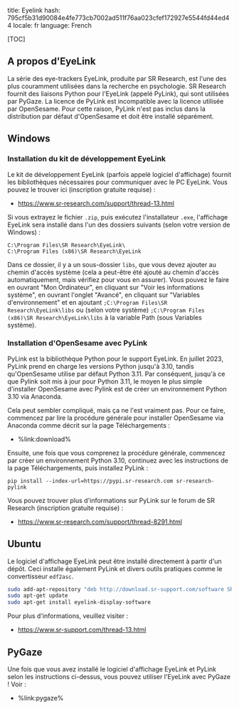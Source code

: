 title: Eyelink
hash: 795cf5b31d90084e4fe773cb7002ad511f76aa023cfef172927e5544fd44ed44
locale: fr
language: French

[TOC]

## A propos d'EyeLink

La série des eye-trackers EyeLink, produite par SR Research, est l'une des plus couramment utilisées dans la recherche en psychologie. SR Research fournit des liaisons Python pour l'EyeLink (appelé PyLink), qui sont utilisées par PyGaze. La licence de PyLink est incompatible avec la licence utilisée par OpenSesame. Pour cette raison, PyLink n'est pas inclus dans la distribution par défaut d'OpenSesame et doit être installé séparément.

## Windows

### Installation du kit de développement EyeLink

Le kit de développement EyeLink (parfois appelé logiciel d'affichage) fournit les bibliothèques nécessaires pour communiquer avec le PC EyeLink. Vous pouvez le trouver ici (inscription gratuite requise) :

- <https://www.sr-research.com/support/thread-13.html>

Si vous extrayez le fichier `.zip`, puis exécutez l'installateur `.exe`, l'affichage EyeLink sera installé dans l'un des dossiers suivants (selon votre version de Windows) :

```
C:\Program Files\SR Research\EyeLink\
C:\Program Files (x86)\SR Research\EyeLink
```

Dans ce dossier, il y a un sous-dossier `libs`, que vous devez ajouter au chemin d'accès système (cela a peut-être été ajouté au chemin d'accès automatiquement, mais vérifiez pour vous en assurer). Vous pouvez le faire en ouvrant "Mon Ordinateur", en cliquant sur "Voir les informations système", en ouvrant l'onglet "Avancé", en cliquant sur "Variables d'environnement" et en ajoutant `;C:\Program Files\SR Research\EyeLink\libs` ou (selon votre système) `;C:\Program Files (x86)\SR Research\EyeLink\libs` à la variable Path (sous Variables système).

### Installation d'OpenSesame avec PyLink

PyLink est la bibliothèque Python pour le support EyeLink. En juillet 2023, PyLink prend en charge les versions Python jusqu'à 3.10, tandis qu'OpenSesame utilise par défaut Python 3.11. Par conséquent, jusqu'à ce que Pylink soit mis à jour pour Python 3.11, le moyen le plus simple d'installer OpenSesame avec Pylink est de créer un environnement Python 3.10 via Anaconda.

Cela peut sembler compliqué, mais ça ne l'est vraiment pas. Pour ce faire, commencez par lire la procédure générale pour installer OpenSesame via Anaconda comme décrit sur la page Téléchargements :

- %link:download%

Ensuite, une fois que vous comprenez la procédure générale, commencez par créer un environnement Python 3.10, continuez avec les instructions de la page Téléchargements, puis installez PyLink :

```
pip install --index-url=https://pypi.sr-research.com sr-research-pylink
```

Vous pouvez trouver plus d'informations sur PyLink sur le forum de SR Research (inscription gratuite requise) :

- <https://www.sr-research.com/support/thread-8291.html>


## Ubuntu

Le logiciel d'affichage EyeLink peut être installé directement à partir d'un dépôt. Ceci installe également PyLink et divers outils pratiques comme le convertisseur `edf2asc`.

```bash
sudo add-apt-repository "deb http://download.sr-support.com/software SRResearch main"
sudo apt-get update
sudo apt-get install eyelink-display-software
```

Pour plus d'informations, veuillez visiter :

- <https://www.sr-support.com/thread-13.html>


## PyGaze

Une fois que vous avez installé le logiciel d'affichage EyeLink et PyLink selon les instructions ci-dessus, vous pouvez utiliser l'EyeLink avec PyGaze ! Voir :

- %link:pygaze%
